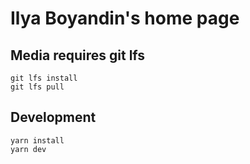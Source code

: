 # Ilya Boyandin's home page

## Media requires git lfs

    git lfs install
    git lfs pull

## Development

    yarn install
    yarn dev
